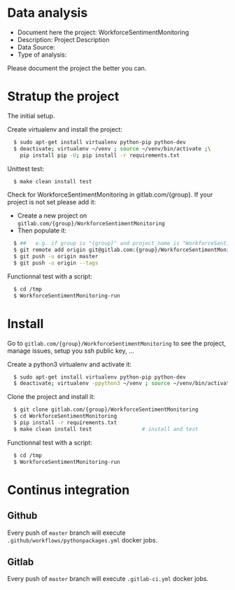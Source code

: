 # Data analysis
- Document here the project: WorkforceSentimentMonitoring
- Description: Project Description
- Data Source:
- Type of analysis:

Please document the project the better you can.

# Stratup the project

The initial setup.

Create virtualenv and install the project:
```bash
  $ sudo apt-get install virtualenv python-pip python-dev
  $ deactivate; virtualenv ~/venv ; source ~/venv/bin/activate ;\
    pip install pip -U; pip install -r requirements.txt
```

Unittest test:
```bash
  $ make clean install test
```

Check for WorkforceSentimentMonitoring in gitlab.com/{group}.
If your project is not set please add it:

- Create a new project on `gitlab.com/{group}/WorkforceSentimentMonitoring`
- Then populate it:

```bash
  $ ##   e.g. if group is "{group}" and project_name is "WorkforceSentimentMonitoring"
  $ git remote add origin git@gitlab.com:{group}/WorkforceSentimentMonitoring.git
  $ git push -u origin master
  $ git push -u origin --tags
```

Functionnal test with a script:
```bash
  $ cd /tmp
  $ WorkforceSentimentMonitoring-run
```
# Install
Go to `gitlab.com/{group}/WorkforceSentimentMonitoring` to see the project, manage issues,
setup you ssh public key, ...

Create a python3 virtualenv and activate it:
```bash
  $ sudo apt-get install virtualenv python-pip python-dev
  $ deactivate; virtualenv -ppython3 ~/venv ; source ~/venv/bin/activate
```

Clone the project and install it:
```bash
  $ git clone gitlab.com/{group}/WorkforceSentimentMonitoring
  $ cd WorkforceSentimentMonitoring
  $ pip install -r requirements.txt
  $ make clean install test                # install and test
```
Functionnal test with a script:
```bash
  $ cd /tmp
  $ WorkforceSentimentMonitoring-run
```

# Continus integration
## Github
Every push of `master` branch will execute `.github/workflows/pythonpackages.yml` docker jobs.
## Gitlab
Every push of `master` branch will execute `.gitlab-ci.yml` docker jobs.
